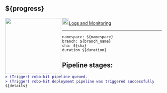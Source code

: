 ## ${progress} 

<img align="left" width="180" src="https://tinyurl.com/rootojr">

<a href="${GRAPHANA_URL}/explore?orgId=1&left=%5B%22now%2Fy%22,%22now%22,%22loki%22,%7B%22expr%22:%22%7Bnamespace%3D%5C%22${namespace}%5C%22%7D%22%7D,%7B%22mode%22:%22Logs%22%7D,%7B%22ui%22:%5Btrue,true,true,%22none%22%5D%7D%5D">
<img width="22"  src="https://user-images.githubusercontent.com/1706296/76145481-638e8e00-6092-11ea-8918-80722d29ab88.png">Logs and Monitoring</img>
</a>

---

```
namespace: ${namespace}
branch: ${branch_name}
sha: ${sha}
duration ${duration}
```



Pipeline stages:
---
```diff
> (Trigger) robo-kit pipeline queued.
> (Trigger) robo-kit deployment pipeline was triggered successfully  
${details}
```

